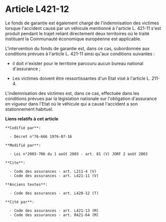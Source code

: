 # Article L421-12

Le fonds de garantie est également chargé de l'indemnisation des victimes lorsque l'accident causé par un véhicule mentionné
à l'article L. 421-11 s'est produit pendant le trajet reliant directement deux territoires où le traité instituant la
Communauté économique européenne est applicable. 

L'intervention du fonds de garantie est, dans ce cas, subordonnée aux conditions prévues à l'article L. 421-11 ainsi qu'aux
conditions suivantes :

- il doit n'exister pour le territoire parcouru aucun bureau national d'assurance ;

- Les victimes doivent être ressortissantes d'un Etat visé à l'article L. 211-4.

L'indemnisation des victimes est, dans ce cas, effectuée dans les conditions prévues par la législation nationale sur
l'obligation d'assurance en vigueur dans l'Etat où le véhicule qui a causé l'accident a son stationnement habituel.

**Liens relatifs à cet article**

	**Codifié par**:

	  - Décret n°76-666 1976-07-16

	**Modifié par**:

	  - Loi n°2003-706 du 1 août 2003 - art. 81 (V) JORF 2 août 2003

	**Cite**:

	  - Code des assurances - art. L211-4 (V)
	  - Code des assurances - art. L421-11 (V)

	**Anciens textes**:

	  - Code des assurances - art. L420-12 (T)

	**Cité par**:

	  - Code des assurances - art. L421-13 (M)
	  - Code des assurances - art. R421-64 (M)
